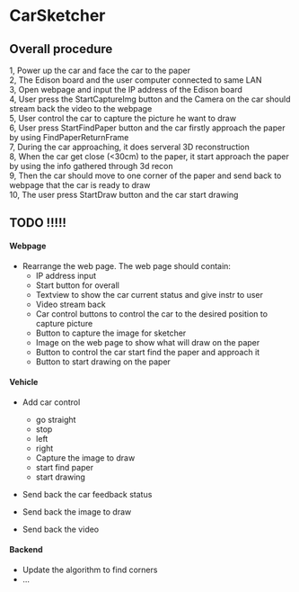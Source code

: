 # CarSketcher

## Overall procedure
1, Power up the car and face the car to the paper  
2, The Edison board and the user computer connected to same LAN  
3, Open webpage and input the IP address of the Edison board  
4, User press the StartCaptureImg button and the Camera on the car should stream back the video to the webpage  
5, User control the car to capture the picture he want to draw  
6, User press StartFindPaper button and the car firstly approach the paper by using FindPaperReturnFrame  
7, During the car approaching, it does serveral 3D reconstruction  
8, When the car get close (<30cm) to the paper, it start approach the paper by using the info gathered through 3d recon  
9, Then the car should move to one corner of the paper and send back to webpage that the car is ready to draw  
10, The user press StartDraw button and the car start drawing  


## TODO !!!!!  
#### Webpage

* Rearrange the web page. The web page should contain:
  - IP address input
  - Start button for overall 
  - Textview to show the car current status and give instr to user
  - Video stream back
  - Car control buttons to control the car to the desired position to capture picture
  - Button to capture the image for sketcher
  - Image on the web page to show what will draw on the paper
  - Button to control the car start find the paper and approach it
  - Button to start drawing on the paper  
  
#### Vehicle

* Add car control
  - go straight
  - stop
  - left
  - right
  - Capture the image to draw
  - start find paper
  - start drawing  
  
* Send back the car feedback status
* Send back the image to draw
* Send back the video

#### Backend
* Update the algorithm to find corners
* ...

  
  
  
  
  
  
  
  
  
  
  
  
  
  
  
  
  
